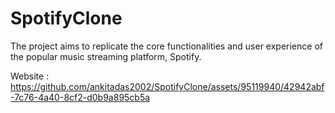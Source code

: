 # SpotifyClone
The project aims to replicate the core functionalities and user experience of the popular music streaming platform, Spotify.

Website :
https://github.com/ankitadas2002/SpotifyClone/assets/95119940/42942abf-7c76-4a40-8cf2-d0b9a895cb5a

